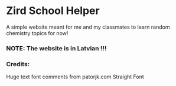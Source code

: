 # Zird School Helper
A simple website meant for me and my classmates to learn random chemistry topics for now!

### NOTE: The website is in Latvian !!!


### Credits:
Huge text font comments from patorjk.com Straight Font

